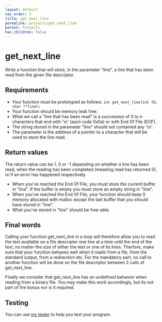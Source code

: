```yaml
---
layout: default
nav_order: 3
title: get_next_line
permalink: projects/get_next_line
parent: Projects
has_children: false
---
```


# get_next_line

Write a function that will store, in the parameter "line", a line that has been
read from the given file descriptor.

## Requirements

- Your function must be prototyped as follows: `int get_next_line(int fd, char **line);`
- Your function should be memory leak free.
- What we call a "line that has been read" is a succession of 0 to n characters
that end with '\n' (ascii code 0x0a) or with End Of File (EOF).
- The string stored in the parameter "line" should not contained any '\n'.
- The parameter is the address of a pointer to a character that will be used to
store the line read.

## Return values

The return value can be 1, 0 or -1 depending on whether a line has been read,
when the reading has been completed (meaning read has returned 0), or if an
error has happened respectively.
- When you've reached the End Of File, you must store the current buffer in
"line". If the buffer is empty you must store an empty string in "line".
- When you've reached the End Of File, your function should keep 0 memory
allocated with malloc except the last buffer that you should have stored
in "line".
- What you've stored in "line" should be free-able.

## Final words

Calling your function get_next_line in a loop will therefore allow you to read
the text available on a file descriptor one line at a time until the end of the
text, no matter the size of either the text or one of its lines. Therfore, make
sure that your function behaves well when it reads from a file, from the
standard output, from a redirection etc. For the mandatory part, no call to
another function will be done on the file descriptor between 2 calls of
get_next_line.

Finally we consider that get_next_line has an undefined behavior when reading
from a binary file. You may make this work accordingly, but its not part of the
bonus nor is it required.

## Testing

You can use [my tester](https://github.com/harm-smits/gnl-unit-test) to help you test your program.
